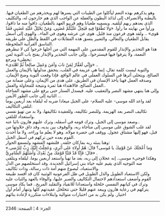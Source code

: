 ------------------------------------------------------------------------

وهو يذكرهم بهذه النعم ليأكلوا من الطيبات التي يسرها لهم ويحذرهم من
الطغيان فيها. بالبطنة والانصراف إلى لذائذ البطون والغفلة عن الواجب الذي
هم خارجون له، والتكليف الذي يعدهم ربهم لتلقيه. ويسميه طغيانا وهم قريبو
العهد بالطغيان، ذاقوا منه ما ذاقوا، ورأوا من نهايته ما رأوا. «وَلا تَطْغَوْا
فِيهِ فَيَحِلَّ عَلَيْكُمْ غَضَبِي. وَمَنْ يَحْلِلْ عَلَيْهِ غَضَبِي فَقَدْ هَوى» .. ولقد هوى فرعون منذ
قليل. هوى عن عرشه وهوى في الماء.. والهوى إلى أسفل يقابل الطغيان
والتعالي. والتعبير ينسق هذه المقابلات في اللفظ والظل على طريقة التناسق
القرآنية الملحوظة.  
هذا هو التحذير والإنذار للقوم المقدمين على المهمة التي من أجلها خرجوا كي
لا تبطرهم النعمة، ولا يترفوا فيها فيسترخوا.. وإلى جانب التحذير والإنذار
يفتح باب التوبة لمن يخطىء ويرجع:  
«وَإِنِّي لَغَفَّارٌ لِمَنْ تابَ وَآمَنَ وَعَمِلَ صالِحاً ثُمَّ اهْتَدى» ..  
والتوبة ليست كلمة تقال، إنما هي عزيمة في القلب، يتحقق مدلولها بالإيمان
والعمل الصالح. ويتجلى أثرها في السلوك العملي في عالم الواقع. فإذا وقعت
التوبة وصح الإيمان، وصدقه العمل فهنا يأخذ الإنسان في الطريق، على هدى من
الإيمان، وعلى ضمانة من العمل الصالح. فالاهتداء هنا ثمرة ونتيجة للمحاولة
والعمل..  
وإلى هنا ينتهي مشهد النصر والتعقيب عليه. فيسدل الستار حتى يرفع على مشهد
المناجاة الثانية إلى جانب الطور الأيمن ...  
لقد واعد الله موسى- عليه السلام- على الجبل ميعادا ضربه له ليلقاه بعد
أربعين يوما لتلقي التكاليف:  
تكاليف النصر بعد الهزيمة. وللنصر تكاليفه، وللعقيدة تكاليفها، ولا بد من
تهيؤ نفسي واستعداد للتلقي.  
وصعد موسى إلى الجبل، وترك قومه في أسفله، وترك عليهم هارون نائبا عنه..  
لقد غلب الشوق على موسى إلى مناجاة ربه، والوقوف بين يديه، وقد ذاق حلاوتها
من قبل، فهو إليها مشتاق عجول. ووقف في حضرة مولاه. وهو لا يعلم ما وراءه،
ولا ما أحدث القوم بعده حين تركهم في أسفل الجبل.  
وهنا ينبئه ربه بما كان خلفه.. فلنشهد المشهد ولنسمع الحوار:  
«وَما أَعْجَلَكَ عَنْ قَوْمِكَ يا مُوسى؟ قالَ: هُمْ أُولاءِ عَلى أَثَرِي، وَعَجِلْتُ إِلَيْكَ رَبِّ لِتَرْضى.
قالَ: فَإِنَّا قَدْ فَتَنَّا قَوْمَكَ مِنْ بَعْدِكَ وَأَضَلَّهُمُ السَّامِرِيُّ» .  
وهكذا فوجىء موسى.. إنه عجلان إلى ربه، بعد ما تهيأ واستعد أربعين يوما،
ليلقاه ويتلقى منه التوجيه الذي يقيم عليه حياة بني إسرائيل الجديدة. وقد
استخلصهم من الذل والاستعباد، ليصوغ منهم أمة ذات رسالة، وذات تكاليف.  
ولكن الاستعباد الطويل والذل الطويل في ظل الفرعونية الوثنية كان قد أفسد
طبيعة القوم وأضعف استعدادهم لاحتمال التكاليف والصبر عليها، والوفاء
بالعهد والثبات عليه وترك في كيانهم النفسي خلخلة واستعدادا للانقياد
والتقليد المريح.. فما يكاد موسى يتركهم في رعاية هارون ويبعد عنهم قليلا
حتى تتخلخل عقيدتهم كلها وتنهار أمام أول اختيار. ولم يكن بد من اختبارات
متوالية وابتلاءات متكررة لإعادة بنائهم

------------------------------------------------------------------------

الجزء: 4 ¦ الصفحة: 2346
